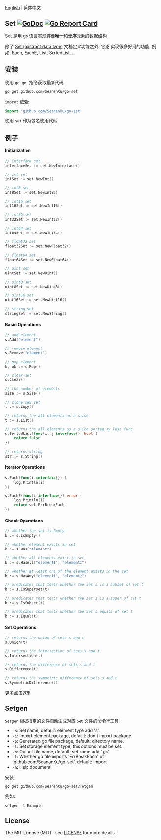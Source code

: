 [English](./README.md) | 简体中文

## Set [![GoDoc](https://pkg.go.dev/badge/github.com/SeananXu/go-set?utm_source=godoc)](https://godoc.org/github.com/SeananXu/go-set) [![Go Report Card](https://goreportcard.com/badge/github.com/SeananXu/go-set)](https://goreportcard.com/report/github.com/SeananXu/go-set) 
Set 是用 go 语言实现存储**唯一**和**无序**元素的数据结构.

除了 [Set (abstract data type)](https://en.wikipedia.org/wiki/Set_(abstract_data_type)) 文档定义功能之外, 它还
实现很多好用的功能, 例如: Each, EachE, List, SortedList...

## 安装
使用 `go get` 指令获取最新代码
```bash
go get github.com/SeananXu/go-set
```
`improt` 依赖:
```go
import "github.com/SeananXu/go-set"
```
使用 `set` 作为包名使用代码

## 例子
#### Initialization
```go
// interface set
interfaceSet := set.NewInterface()

// int set
intSet := set.NewInt()

// int8 set
int8Set := set.NewInt8()

// int16 set
int16Set := set.NewInt16()

// int32 set
int32Set := set.NewInt32()

// int64 set
int64Set := set.NewInt64()

// float32 set
float32Set := set.NewFloat32()

// float64 set
float64Set := set.NewFloat64()

// uint set
uintSet := set.NewUint()

// uint8 set
uint8Set := set.NewUint8()

// uint16 set
uint16Set := set.NewUint16()

// string set
stringSet := set.NewString()
```
#### Basic Operations
```go
// add element
s.Add("element")

// remove element
s.Remove("element")

// pop element
k, ok := s.Pop()

// clear set
s.Clear()

// the number of elements
size := s.Size()

// clone new set
t := s.Copy()

// returns the all elements as a slice
t := s.List()

// returns the all elements as a slice sorted by less func
s.SortedList(func(i, j interface{}) bool {
    return false
})

// returns string
str := s.String()
```
#### Iterator Operations
```go
s.Each(func(i interface{}) {
    log.Println(i)
})

s.EachE(func(i interface{}) error {
    log.Println(i)
    return set.ErrBreakEach
})
```
#### Check Operations
```go
// whether the set is Empty
b := s.IsEmpty()

// whether element exists in set
b := s.Has("element")

// whether all elements exist in set
b := s.HasAll("element1", "element2")

// whether at least one of the element exists in the set
b := s.HasAny("element1", "element2")

// predicates that tests whether the set s is a subset of set t
b := s.IsSuperset(t)

// predicates that tests whether the set s is a super of set t
b := s.IsSubset(t)

// predicates that tests whether the set s equals of set t
b := s.Equal(t)
```
#### Set Operations
```go
// returns the union of sets s and t
s.Union(t)

// returns the intersection of sets s and t
s.Intersection(t)

// returns the difference of sets s and t
s.Difference(t)

// returns the symmetric difference of sets s and t
s.SymmetricDifference(t)
```
更多点击[这里](./examples/README-zh_CN.md)

## Setgen
`Setgen` 根据指定的文件自动生成对应 `Set` 文件的命令行工具
- `-s`: Set name, default: element type add 's'.
- `-i`: Import element package, default: don't import package.
- `-p`: Generated go file package, default: directory name.
- `-t`: Set storage element type, this options must be set.
- `-o`: Output file name, default: set name add '.go'.
- `-l`: Whether go file imports 'ErrBreakEach' of 'github.com/SeananXu/go-set', default: import.
- `-h`: Help document.

安装
```
go get github.com/SeananXu/go-set/setgen
```
例如:
```
setgen -t Example
```

## License

The MIT License (MIT) - see [LICENSE](LICENSE) for more details